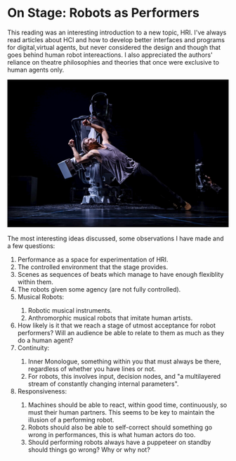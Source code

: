 # On Stage: Robots as Performers 

This reading was an interesting introduction to a new topic, HRI. I've always read articles about HCI and how to develop better interfaces and programs for digital,virtual agents, but never considered the design and though that goes behind human robot intereactions. I also appreciated the authors' reliance on theatre philosophies and theories that once were exclusive to human agents only.

![image](robots.jpg)

The most interesting ideas discussed, some observations I have made and a few questions: 

<ol>
  <li>Performance as a space for experimentation of HRI.</li>
  <li>The controlled environment that the stage provides.</li>
  <li>Scenes as sequences of beats which manage to have enough flexiblity within them.</li>
  <li>The robots given some agency (are not fully controlled).</li>
  <li>Musical Robots:</li>
  <ol>
    <li>Robotic musical instruments.</li>
    <li>Anthromorphic musical robots that imitate human artists.</li>
  </ol> 
  <li>How likely is it that we reach a stage of utmost acceptance for robot performers? Will an audience be able to relate to them as much as they do a human agent?</li>
  <li>Continuity:  </li> 
  <ol> 
    <li>Inner Monologue, something within you that must always be there, regardless of whether you have lines or not.</li> 
    <li>For robots, this involves input, decision nodes, and "a multilayered stream of constantly changing internal parameters".</li>
  </ol> 
  <li>Responsiveness: </li> 
   <ol> 
     <li>Machines should be able to react, within good time, continuously, so must their human partners. This seems to be key to maintain the illusion of a performing robot.</li> 
     <li>Robots should also be able to self-correct should something go wrong in performances, this is what human actors do too. </li> 
     <li>Should performing robots always have a puppeteer on standby should things go wrong? Why or why not? </li>

  </ol> 

</ol>
